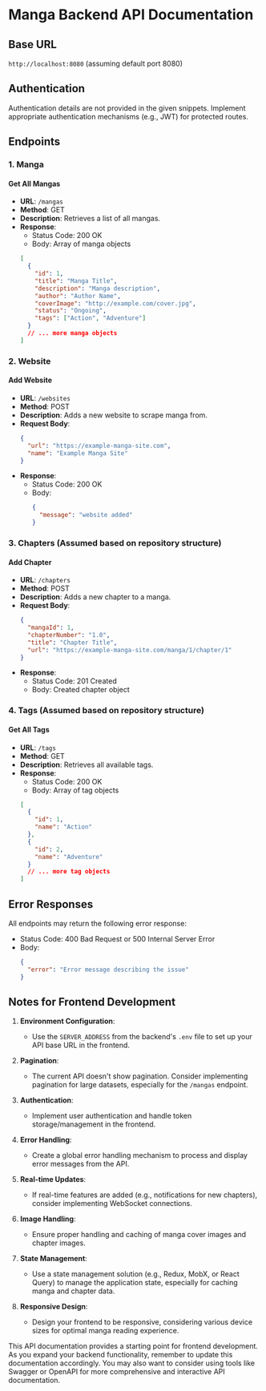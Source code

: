 # Manga Backend API Documentation

## Base URL

`http://localhost:8080` (assuming default port 8080)

## Authentication

Authentication details are not provided in the given snippets. Implement appropriate authentication mechanisms (e.g.,
JWT) for protected routes.

## Endpoints

### 1. Manga

#### Get All Mangas

- **URL**: `/mangas`
- **Method**: GET
- **Description**: Retrieves a list of all mangas.
- **Response**:
    - Status Code: 200 OK
    - Body: Array of manga objects
  ```json
  [
    {
      "id": 1,
      "title": "Manga Title",
      "description": "Manga description",
      "author": "Author Name",
      "coverImage": "http://example.com/cover.jpg",
      "status": "Ongoing",
      "tags": ["Action", "Adventure"]
    }
    // ... more manga objects
  ]
  ```

### 2. Website

#### Add Website

- **URL**: `/websites`
- **Method**: POST
- **Description**: Adds a new website to scrape manga from.
- **Request Body**:
  ```json
  {
    "url": "https://example-manga-site.com",
    "name": "Example Manga Site"
  }
  ```
- **Response**:
    - Status Code: 200 OK
    - Body:
      ```json
      {
        "message": "website added"
      }
      ```

### 3. Chapters (Assumed based on repository structure)

#### Add Chapter

- **URL**: `/chapters`
- **Method**: POST
- **Description**: Adds a new chapter to a manga.
- **Request Body**:
  ```json
  {
    "mangaId": 1,
    "chapterNumber": "1.0",
    "title": "Chapter Title",
    "url": "https://example-manga-site.com/manga/1/chapter/1"
  }
  ```
- **Response**:
    - Status Code: 201 Created
    - Body: Created chapter object

### 4. Tags (Assumed based on repository structure)

#### Get All Tags

- **URL**: `/tags`
- **Method**: GET
- **Description**: Retrieves all available tags.
- **Response**:
    - Status Code: 200 OK
    - Body: Array of tag objects
  ```json
  [
    {
      "id": 1,
      "name": "Action"
    },
    {
      "id": 2,
      "name": "Adventure"
    }
    // ... more tag objects
  ]
  ```

## Error Responses

All endpoints may return the following error response:

- Status Code: 400 Bad Request or 500 Internal Server Error
- Body:
  ```json
  {
    "error": "Error message describing the issue"
  }
  ```

## Notes for Frontend Development

1. **Environment Configuration**:
    - Use the `SERVER_ADDRESS` from the backend's `.env` file to set up your API base URL in the frontend.

2. **Pagination**:
    - The current API doesn't show pagination. Consider implementing pagination for large datasets, especially for the
      `/mangas` endpoint.

3. **Authentication**:
    - Implement user authentication and handle token storage/management in the frontend.

4. **Error Handling**:
    - Create a global error handling mechanism to process and display error messages from the API.

5. **Real-time Updates**:
    - If real-time features are added (e.g., notifications for new chapters), consider implementing WebSocket
      connections.

6. **Image Handling**:
    - Ensure proper handling and caching of manga cover images and chapter images.

7. **State Management**:
    - Use a state management solution (e.g., Redux, MobX, or React Query) to manage the application state, especially
      for caching manga and chapter data.

8. **Responsive Design**:
    - Design your frontend to be responsive, considering various device sizes for optimal manga reading experience.

This API documentation provides a starting point for frontend development. As you expand your backend functionality,
remember to update this documentation accordingly. You may also want to consider using tools like Swagger or OpenAPI for
more comprehensive and interactive API documentation.